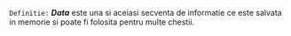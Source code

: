 `Definitie:`
_**Data**_ este una si aceiasi secventa de informatie ce este salvata in memorie si poate fi folosita pentru multe chestii. 